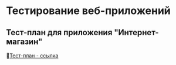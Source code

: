 # Тестирование веб-приложений
## Тест-план для приложения "Интернет-магазин"
🔗[Тест-план - ссылка](https://docs.google.com/spreadsheets/d/11iUsYg9CSaB3vbopfpOIbRJChQGOHzkkhPDSkRlqsuM/edit?gid=0#gid=0)  
